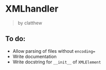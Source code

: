# XMLhandler
> by clatthew
## To do:
- Allow parsing of files without `encoding=`
- Write documentation
- Write docstring for ``__init__`` of ``XMLElement``